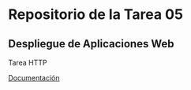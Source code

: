 # Repositorio de la Tarea 05
## Despliegue de Aplicaciones Web

Tarea HTTP

[Documentación](Documentacion.md)
